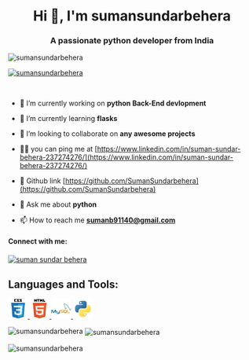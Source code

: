 <h1 align="center">Hi 👋, I'm sumansundarbehera</h1>
<h3 align="center">A passionate python developer from India</h3>



<p align="left"> <img src="https://komarev.com/ghpvc/?username=sumansundarbehera&label=Profile%20views&color=0e75b6&style=flat" alt="sumansundarbehera" /> </p>

<p align="left"> <a href="https://github.com/ryo-ma/github-profile-trophy"><img src="https://github-profile-trophy.vercel.app/?username=sumansundarbehera" alt="sumansundarbehera" /></a> </p>

<p align="left"> <a href="https://twitter.com/" target="blank"><img src="https://img.shields.io/twitter/follow/?logo=twitter&style=for-the-badge" alt="" /></a> </p>

- 🔭 I’m currently working on **python Back-End devlopment**

- 🌱 I’m currently learning **flasks**

- 👯 I’m looking to collaborate on **any awesome projects**

- 👨‍💻 you can ping me at [https://www.linkedin.com/in/suman-sundar-behera-237274276/](https://www.linkedin.com/in/suman-sundar-behera-237274276/)

- 📝 Github link [https://github.com/SumanSundarbehera](https://github.com/SumanSundarbehera)

- 💬 Ask me about **python**

- 📫 How to reach me **sumanb91140@gmail.com**

<h4 align="left">Connect with me:</h4>
<p align="left">
<a href="https://linkedin.com/in/suman sundar behera" target="blank"><img align="center" src="https://raw.githubusercontent.com/rahuldkjain/github-profile-readme-generator/master/src/images/icons/Social/linked-in-alt.svg" alt="suman sundar behera" height="30" width="40" /></a>
</p>

<h2 align="left">Languages and Tools:</h2>
<p align="left"> <a href="https://www.w3schools.com/css/" target="_blank" rel="noreferrer"> <img src="https://raw.githubusercontent.com/devicons/devicon/master/icons/css3/css3-original-wordmark.svg" alt="css3" width="40" height="40"/> </a> <a href="https://www.w3.org/html/" target="_blank" rel="noreferrer"> <img src="https://raw.githubusercontent.com/devicons/devicon/master/icons/html5/html5-original-wordmark.svg" alt="html5" width="40" height="40"/> </a> <a href="https://www.mysql.com/" target="_blank" rel="noreferrer"> <img src="https://raw.githubusercontent.com/devicons/devicon/master/icons/mysql/mysql-original-wordmark.svg" alt="mysql" width="40" height="40"/> </a> <a href="https://www.python.org" target="_blank" rel="noreferrer"> <img src="https://raw.githubusercontent.com/devicons/devicon/master/icons/python/python-original.svg" alt="python" width="40" height="40"/> </a> </p>

<p><img align="left" src="https://github-readme-stats.vercel.app/api/top-langs?username=sumansundarbehera&show_icons=true&locale=en&layout=compact" alt="sumansundarbehera" /></p>

<p>&nbsp;<img align="center" src="https://github-readme-stats.vercel.app/api?username=sumansundarbehera&show_icons=true&locale=en" alt="sumansundarbehera" /></p>

<p><img align="center" src="https://github-readme-streak-stats.herokuapp.com/?user=sumansundarbehera&" alt="sumansundarbehera" /></p>
